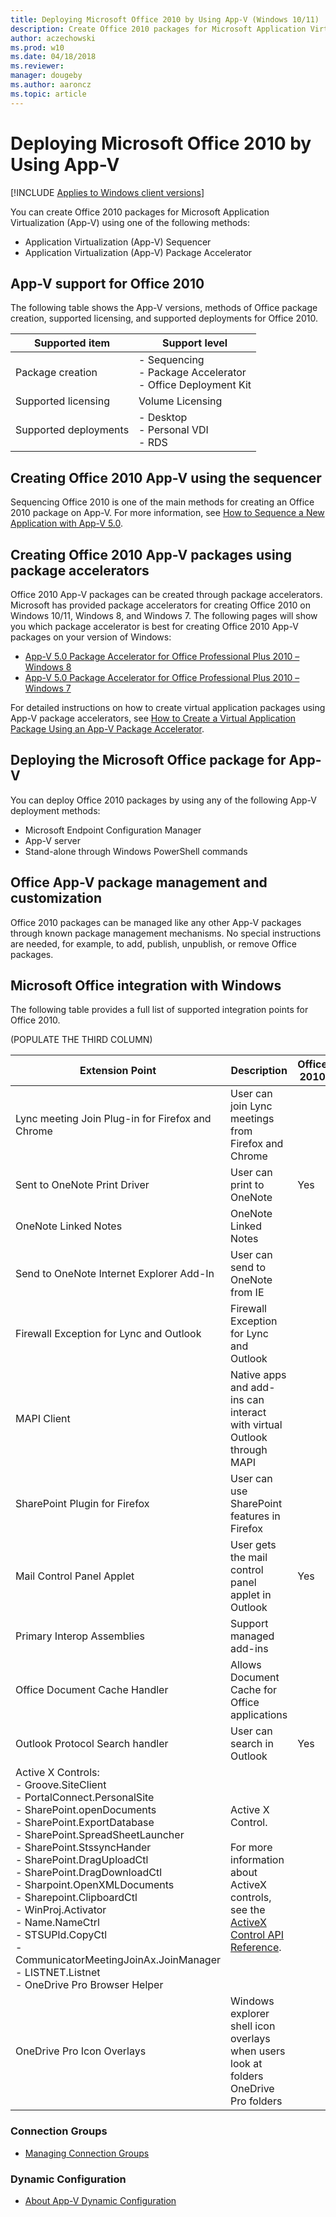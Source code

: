 ```yaml
---
title: Deploying Microsoft Office 2010 by Using App-V (Windows 10/11)
description: Create Office 2010 packages for Microsoft Application Virtualization (App-V) using the App-V Sequencer or the App-V Package Accelerator.
author: aczechowski
ms.prod: w10
ms.date: 04/18/2018
ms.reviewer: 
manager: dougeby
ms.author: aaroncz
ms.topic: article
---
```


# Deploying Microsoft Office 2010 by Using App-V

[!INCLUDE [Applies to Windows client versions](../includes/applies-to-windows-client-versions.md)]

You can create Office 2010 packages for Microsoft Application Virtualization (App-V) using one of the following methods:

* Application Virtualization (App-V) Sequencer
* Application Virtualization (App-V) Package Accelerator

## App-V support for Office 2010

The following table shows the App-V versions, methods of Office package creation, supported licensing, and supported deployments for Office 2010.

|Supported item|Support level|
|---|---|
|Package creation|- Sequencing<br>- Package Accelerator<br>- Office Deployment Kit|
|Supported licensing|Volume Licensing|
|Supported deployments|- Desktop<br>- Personal VDI<br>- RDS|

## Creating Office 2010 App-V using the sequencer

Sequencing Office 2010 is one of the main methods for creating an Office 2010 package on App-V. For more information, see [How to Sequence a New Application with App-V 5.0](/microsoft-desktop-optimization-pack/appv-v5/how-to-sequence-a-new-application-with-app-v-50-beta-gb18030).

## Creating Office 2010 App-V packages using package accelerators

Office 2010 App-V packages can be created through package accelerators. Microsoft has provided package accelerators for creating Office 2010 on Windows 10/11, Windows 8, and Windows 7. The following pages will show you which package accelerator is best for creating Office 2010 App-V packages on your version of Windows:

* [App-V 5.0 Package Accelerator for Office Professional Plus 2010 – Windows 8](https://gallery.technet.microsoft.com/App-V-50-Package-a29410db)
* [App-V 5.0 Package Accelerator for Office Professional Plus 2010 – Windows 7](https://gallery.technet.microsoft.com/App-V-50-Package-e7ef536b)

For detailed instructions on how to create virtual application packages using App-V package accelerators, see [How to Create a Virtual Application Package Using an App-V Package Accelerator](appv-create-a-virtual-application-package-package-accelerator.md).

## Deploying the Microsoft Office package for App-V

You can deploy Office 2010 packages by using any of the following App-V deployment methods:

* Microsoft Endpoint Configuration Manager
* App-V server
* Stand-alone through Windows PowerShell commands

## Office App-V package management and customization

Office 2010 packages can be managed like any other App-V packages through known package management mechanisms. No special instructions are needed, for example, to add, publish, unpublish, or remove Office packages.

## Microsoft Office integration with Windows

The following table provides a full list of supported integration points for Office 2010.

(POPULATE THE THIRD COLUMN)

|Extension Point|Description|Office 2010|
|---|---|---|
|Lync meeting Join Plug-in for Firefox and Chrome|User can join Lync meetings from Firefox and Chrome||
|Sent to OneNote Print Driver|User can print to OneNote|Yes|
|OneNote Linked Notes|OneNote Linked Notes||
|Send to OneNote Internet Explorer Add-In|User can send to OneNote from IE||
|Firewall Exception for Lync and Outlook|Firewall Exception for Lync and Outlook||
|MAPI Client|Native apps and add-ins can interact with virtual Outlook through MAPI||
|SharePoint Plugin for Firefox|User can use SharePoint features in Firefox||
|Mail Control Panel Applet|User gets the mail control panel applet in Outlook|Yes|
|Primary Interop Assemblies|Support managed add-ins||
|Office Document Cache Handler|Allows Document Cache for Office applications||
|Outlook Protocol Search handler|User can search in Outlook|Yes|
|Active X Controls:<br>- Groove.SiteClient<br>- PortalConnect.PersonalSite<br>- SharePoint.openDocuments<br>-  SharePoint.ExportDatabase<br>- SharePoint.SpreadSheetLauncher<br>- SharePoint.StssyncHander<br>- SharePoint.DragUploadCtl<br>- SharePoint.DragDownloadCtl<br>- Sharpoint.OpenXMLDocuments<br> - Sharepoint.ClipboardCtl<br>- WinProj.Activator<br>- Name.NameCtrl<br>- STSUPld.CopyCtl<br>- CommunicatorMeetingJoinAx.JoinManager<br>- LISTNET.Listnet<br>- OneDrive Pro Browser Helper|Active X Control. <br><br>For more information about ActiveX controls, see the [ActiveX Control API Reference](<https://msdn.microsoft.com/library/office/ms440037(v=office.14).aspx>).||
|OneDrive Pro Icon Overlays|Windows explorer shell icon overlays when users look at folders OneDrive Pro folders||

### Connection Groups

* [Managing Connection Groups](appv-managing-connection-groups.md)

### Dynamic Configuration

* [About App-V Dynamic Configuration](appv-dynamic-configuration.md)